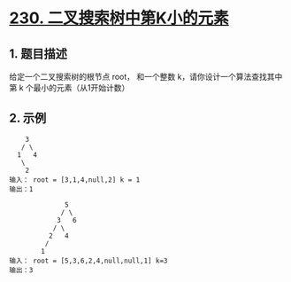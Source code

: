 # [230. 二叉搜索树中第K小的元素](https://leetcode.cn/problems/kth-smallest-element-in-a-bst/)

## 1. 题目描述
给定一个二叉搜索树的根节点 root， 和一个整数 k，请你设计一个算法查找其中第 k 个最小的元素（从1开始计数）


## 2. 示例
```
    3
   / \
  1   4
   \
    2
输入： root = [3,1,4,null,2] k = 1
输出：1
```
```
              5
             / \
            3   6
           / \
          2   4
         /
        1
输入： root = [5,3,6,2,4,null,null,1] k=3
输出：3
```
